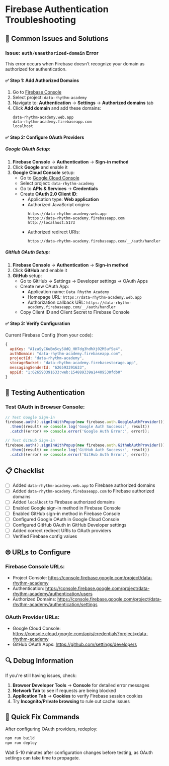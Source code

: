 # Firebase Authentication Troubleshooting

## 🚨 Common Issues and Solutions

### Issue: `auth/unauthorized-domain` Error

This error occurs when Firebase doesn't recognize your domain as authorized for authentication.

#### ✅ **Step 1: Add Authorized Domains**

1. Go to [Firebase Console](https://console.firebase.google.com/)
2. Select project: `data-rhythm-academy`
3. Navigate to: **Authentication** → **Settings** → **Authorized domains** tab
4. Click **Add domain** and add these domains:
   ```
   data-rhythm-academy.web.app
   data-rhythm-academy.firebaseapp.com
   localhost
   ```

#### ✅ **Step 2: Configure OAuth Providers**

##### Google OAuth Setup:
1. **Firebase Console** → **Authentication** → **Sign-in method**
2. Click **Google** and enable it
3. **Google Cloud Console** setup:
   - Go to [Google Cloud Console](https://console.cloud.google.com/)
   - Select project: `data-rhythm-academy`
   - Go to **APIs & Services** → **Credentials**
   - Create **OAuth 2.0 Client ID**:
     - Application type: **Web application**
     - Authorized JavaScript origins:
       ```
       https://data-rhythm-academy.web.app
       https://data-rhythm-academy.firebaseapp.com
       http://localhost:5173
       ```
     - Authorized redirect URIs:
       ```
       https://data-rhythm-academy.firebaseapp.com/__/auth/handler
       ```

##### GitHub OAuth Setup:
1. **Firebase Console** → **Authentication** → **Sign-in method**
2. Click **GitHub** and enable it
3. **GitHub** setup:
   - Go to GitHub → Settings → Developer settings → OAuth Apps
   - Create new OAuth App:
     - Application name: `Data Rhythm Academy`
     - Homepage URL: `https://data-rhythm-academy.web.app`
     - Authorization callback URL: `https://data-rhythm-academy.firebaseapp.com/__/auth/handler`
   - Copy Client ID and Client Secret to Firebase Console

#### ✅ **Step 3: Verify Configuration**

Current Firebase Config (from your code):
```javascript
{
  apiKey: "AIzaSyC6uBm5cy5UdQ_HH7dg3hdhXj02M5ufSe4",
  authDomain: "data-rhythm-academy.firebaseapp.com",
  projectId: "data-rhythm-academy",
  storageBucket: "data-rhythm-academy.firebasestorage.app",
  messagingSenderId: "626593391633",
  appId: "1:626593391633:web:154889339a14409530fdb0"
}
```

## 🔧 Testing Authentication

### Test OAuth in Browser Console:
```javascript
// Test Google Sign-in
firebase.auth().signInWithPopup(new firebase.auth.GoogleAuthProvider())
  .then((result) => console.log('Google Auth Success:', result))
  .catch((error) => console.error('Google Auth Error:', error));

// Test GitHub Sign-in  
firebase.auth().signInWithPopup(new firebase.auth.GithubAuthProvider())
  .then((result) => console.log('GitHub Auth Success:', result))
  .catch((error) => console.error('GitHub Auth Error:', error));
```

## 📋 Checklist

- [ ] Added `data-rhythm-academy.web.app` to Firebase authorized domains
- [ ] Added `data-rhythm-academy.firebaseapp.com` to Firebase authorized domains
- [ ] Added `localhost` to Firebase authorized domains
- [ ] Enabled Google sign-in method in Firebase Console
- [ ] Enabled GitHub sign-in method in Firebase Console
- [ ] Configured Google OAuth in Google Cloud Console
- [ ] Configured GitHub OAuth in GitHub Developer settings
- [ ] Added correct redirect URIs to OAuth providers
- [ ] Verified Firebase config values

## 🌐 URLs to Configure

### Firebase Console URLs:
- Project Console: https://console.firebase.google.com/project/data-rhythm-academy
- Authentication: https://console.firebase.google.com/project/data-rhythm-academy/authentication/users
- Authorized Domains: https://console.firebase.google.com/project/data-rhythm-academy/authentication/settings

### OAuth Provider URLs:
- Google Cloud Console: https://console.cloud.google.com/apis/credentials?project=data-rhythm-academy
- GitHub OAuth Apps: https://github.com/settings/developers

## 🔍 Debug Information

If you're still having issues, check:

1. **Browser Developer Tools** → **Console** for detailed error messages
2. **Network Tab** to see if requests are being blocked
3. **Application Tab** → **Cookies** to verify Firebase session cookies
4. Try **Incognito/Private browsing** to rule out cache issues

## 🚀 Quick Fix Commands

After configuring OAuth providers, redeploy:
```bash
npm run build
npm run deploy
```

Wait 5-10 minutes after configuration changes before testing, as OAuth settings can take time to propagate.